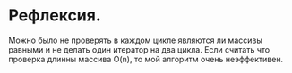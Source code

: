 # Рефлексия.
Можно было не проверять в каждом цикле являются ли массивы равными и не делать один итератор на два цикла.
Если считать что проверка длинны массива O(n), то мой алгоритм очень неэффективен.